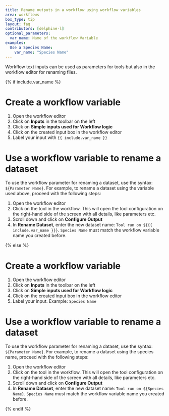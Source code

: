 ```yaml
---
title: Rename outputs in a workflow using workflow variables
area: workflows
box_type: tip
layout: faq
contributors: [delphine-l]
optional_parameters:
  var_name: Name of the workflow Variable
examples:
  Use a Species Name:
    var_name: "Species Name"
---
```


Workflow text inputs can be used as parameters for tools but also in the workflow editor for renaming files. 

{% if include.var_name %}
# Create a workflow variable

1. Open the workflow editor
2. Click on **Inputs** in the toolbar on the left
3. Click on **Simple inputs used for Workflow logic**
4. Click on the created input box in the workflow editor
5. Label your input with  `{{ include.var_name }}`

# Use a workflow variable to rename a dataset

To use the workflow parameter for renaming a dataset, use the syntax: `${Parameter Name}`. For example, to rename a dataset using the variable used above, proceed with the following steps: 
1. Open the workflow editor
2. Click on the tool in the workflow. This will open the tool configuration on the right-hand side of the screen with all details, like parameters etc.
3. Scroll down and click on **Configure Output**
4. In **Rename Dataset**, enter the new dataset name: `Tool run on ${{{ include.var_name }}}`. `Species Name` must match the workflow variable name you created before.

{% else %}

# Create a workflow variable

1. Open the workflow editor
2. Click on **Inputs** in the toolbar on the left
3. Click on **Simple inputs used for Workflow logic**
4. Click on the created input box in the workflow editor
5. Label your input. Example: `Species Name`

# Use a workflow variable to rename a dataset

To use the workflow parameter for renaming a dataset, use the syntax: `${Parameter Name}`. For example, to rename a dataset using the species name, proceed with the following steps: 
1. Open the workflow editor
2. Click on the tool in the workflow. This will open the tool configuration on the right-hand side of the screen with all details, like parameters etc.
3. Scroll down and click on **Configure Output**
4. In **Rename Dataset**, enter the new dataset name: `Tool run on ${Species Name}`. `Species Name` must match the workflow variable name you created before.

{% endif %}